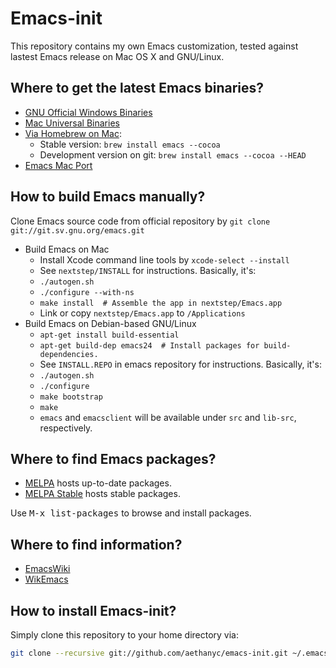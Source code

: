 # Emacs-init #

This repository contains my own Emacs customization, tested against lastest
Emacs release on Mac OS X and GNU/Linux.

## Where to get the latest Emacs binaries? ##

* [GNU Official Windows Binaries](http://ftp.gnu.org/gnu/emacs/windows/)
* [Mac Universal Binaries](http://emacsformacosx.com/)
* [Via Homebrew on Mac](https://github.com/mxcl/homebrew/blob/master/Library/Formula/emacs.rb):
  * Stable version: `brew install emacs --cocoa`
  * Development version on git: `brew install emacs --cocoa --HEAD`
* [Emacs Mac Port](https://github.com/railwaycat/homebrew-emacsmacport/releases)

## How to build Emacs manually?
Clone Emacs source code from official repository by `git clone git://git.sv.gnu.org/emacs.git`

* Build Emacs on Mac
  * Install Xcode command line tools by `xcode-select --install`
  * See `nextstep/INSTALL` for instructions. Basically, it's:
  * `./autogen.sh`
  * `./configure --with-ns`
  * `make install  # Assemble the app in nextstep/Emacs.app`
  * Link or copy `nextstep/Emacs.app` to `/Applications`
* Build Emacs on Debian-based GNU/Linux
  * `apt-get install build-essential`
  * `apt-get build-dep emacs24  # Install packages for build-dependencies.`
  * See `INSTALL.REPO` in emacs repository for instructions. Basically, it's:
  * `./autogen.sh`
  * `./configure`
  * `make bootstrap`
  * `make`
  * `emacs` and `emacsclient` will be available under `src` and `lib-src`, respectively.

## Where to find Emacs packages? ##

* [MELPA](http://melpa.org/) hosts up-to-date packages.
* [MELPA Stable](http://stable.melpa.org/) hosts stable packages.

Use <kbd>M-x list-packages</kbd> to browse and install packages.

## Where to find information? ##

* [EmacsWiki](http://www.emacswiki.org/)
* [WikEmacs](http://wikemacs.org/)


## How to install Emacs-init? ##

Simply clone this repository to your home directory via:

```bash
git clone --recursive git://github.com/aethanyc/emacs-init.git ~/.emacs.d
```

